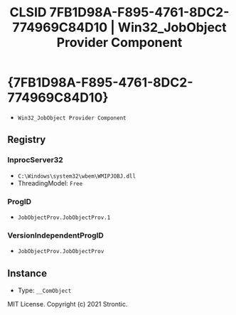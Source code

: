 ﻿---
title: "CLSID 7FB1D98A-F895-4761-8DC2-774969C84D10 | Win32_JobObject Provider Component"
excerpt: What is COM-Object CLSID 7FB1D98A-F895-4761-8DC2-774969C84D10?
---

# {7FB1D98A-F895-4761-8DC2-774969C84D10}

* `Win32_JobObject Provider Component`

## Registry


### InprocServer32

* `C:\Windows\system32\wbem\WMIPJOBJ.dll`
* ThreadingModel: `Free`

### ProgID

* `JobObjectProv.JobObjectProv.1`

### VersionIndependentProgID

* `JobObjectProv.JobObjectProv`

## Instance

* Type: `__ComObject`

MIT License. Copyright (c) 2021 Strontic.


